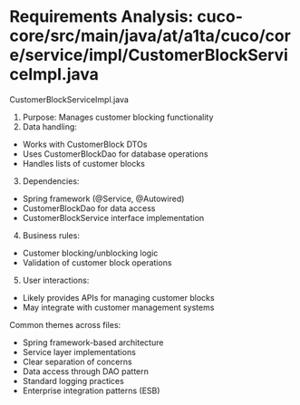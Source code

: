 # Requirements Analysis: cuco-core/src/main/java/at/a1ta/cuco/core/service/impl/CustomerBlockServiceImpl.java

CustomerBlockServiceImpl.java
1. Purpose: Manages customer blocking functionality
2. Data handling:
- Works with CustomerBlock DTOs
- Uses CustomerBlockDao for database operations
- Handles lists of customer blocks
3. Dependencies:
- Spring framework (@Service, @Autowired)
- CustomerBlockDao for data access
- CustomerBlockService interface implementation
4. Business rules:
- Customer blocking/unblocking logic
- Validation of customer block operations
5. User interactions:
- Likely provides APIs for managing customer blocks
- May integrate with customer management systems

Common themes across files:
- Spring framework-based architecture
- Service layer implementations
- Clear separation of concerns
- Data access through DAO pattern
- Standard logging practices
- Enterprise integration patterns (ESB)